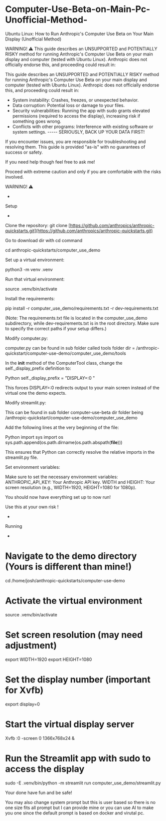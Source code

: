 # Computer-Use-Beta-on-Main-Pc-Unofficial-Method-
Ubuntu Linux: How to Run Anthropic's Computer Use Beta on Your Main Display (Unofficial Method)



WARNING! ⚠️  This guide describes an UNSUPPORTED and POTENTIALLY RISKY method for running Anthropic's Computer Use Beta on your main display and computer (tested with Ubuntu Linux).  Anthropic does not officially endorse this, and proceeding could result in:

This guide describes an UNSUPPORTED and POTENTIALLY RISKY method for running Anthropic's Computer Use Beta on your main display and computer (tested with Ubuntu Linux).  Anthropic does not officially endorse this, and proceeding could result in:

- System instability: Crashes, freezes, or unexpected behavior.
- Data corruption: Potential loss or damage to your files.
- Security vulnerabilities: Running the app with sudo grants elevated permissions (required to access the display), increasing risk if something goes wrong.
- Conflicts with other programs: Interference with existing software or system settings.
----- SERIOUSLY, BACK UP YOUR DATA FIRST!

If you encounter issues, you are responsible for troubleshooting and resolving them. This guide is provided "as-is" with no guarantees of success or safety.

If you need help though feel free to ask me!

Proceed with extreme caution and only if you are comfortable with the risks involved.


WARNING! ⚠️


-

Setup

-



Clone the repository:
   git clone [https://github.com/anthropics/anthropic-quickstarts.git](https://github.com/anthropics/anthropic-quickstarts.git)
  
Go to download dir with cd command

cd anthropic-quickstarts/computer_use_demo

Set up a virtual environment:

python3 -m venv .venv


Run that virtual environment:

source .venv/bin/activate


Install the requirements:

pip install -r computer_use_demo/requirements.txt -r dev-requirements.txt


(Note: The requirements.txt file is located in the computer_use_demo subdirectory, while dev-requirements.txt is in the root directory. Make sure to specify the correct paths if your setup differs.)


Modify computer.py:

computer.py can be found in sub folder called tools folder dir = /anthropic-quickstart/computer-use-demo/computer_use_demo/tools

In the __init__ method of the ComputerTool class, change the self._display_prefix definition to:

Python
self._display_prefix = "DISPLAY=:0 "


This forces DISPLAY=:0 redirects output to your main screen instead of the virtual one the demo expects.


Modify streamlit.py:

This can be found in sub folder computer-use-beta dir folder being /anthropic-quickstart/computer-use-demo/computer_use_demo

Add the following lines at the very beginning of the file:

Python
import sys
import os
sys.path.append(os.path.dirname(os.path.abspath(__file__)))


This ensures that Python can correctly resolve the relative imports in the streamlit.py file.


Set environment variables:

Make sure to set the necessary environment variables:
ANTHROPIC_API_KEY: Your Anthropic API key.
WIDTH and HEIGHT: Your screen resolution (e.g., WIDTH=1920, HEIGHT=1080 for 1080p).

You should now have everything set up to now run!

Use this at your own risk !

-

Running

-




# Navigate to the demo directory (Yours is different than mine!)
cd /home/josh/anthropic-quickstarts/computer-use-demo 

# Activate the virtual environment
source .venv/bin/activate 

# Set screen resolution (may need adjustment)
export WIDTH=1920
export HEIGHT=1080

# Set the display number (important for Xvfb)
export display=0 

# Start the virtual display server
Xvfb :0 -screen 0 1366x768x24 &

# Run the Streamlit app with sudo to access the display
sudo -E .venv/bin/python -m streamlit run computer_use_demo/streamlit.py 


Your done have fun and be safe!

You may also change system prompt but this is user based so there is no one size fits all prompt but I can provide mine or you can use AI to make you one since the default prompt is based on docker and virutal pc.

